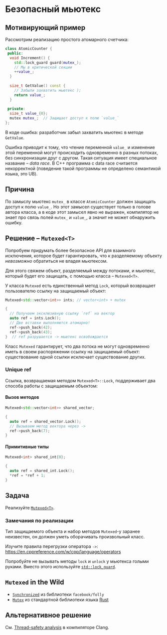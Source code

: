 # Безопасный мьютекс

## Мотивирующий пример

Рассмотрим реализацию простого атомарного счетчика:

```cpp
class AtomicCounter {
 public:
  void Increment() {
    std::lock_guard guard(mutex_);
    // Мы в критической секции
    ++value_;
  }
  
  size_t GetValue() const {
    // Забыли захватить мьютекс );
    return value_;
  }
  
 private: 
  size_t value_{0};
  mutex mutex_;  // Защищает доступ к полю `value_`
};

```

В коде ошибка: разработчик забыл захватить мьютекс в методе `GetValue`.

Ошибка приводит к тому, что чтение переменной `value_` и изменение этой переменной могут происходить одновременно в разных потоках, без синхронизации друг с другом.
Такая ситуация имеет специальное название – _data race_. 
В С++ программа с data race считается некорректной (поведение такой программы не определено семантикой языка, это UB).

## Причина

По замыслу мьютекс `mutex_` в классе `AtomicCounter` должен защищать доступ к полю `value_`. 
Но этот замысел существует только в голове автора класса, а в коде этот замысел явно не выражен, компилятор не знает про связь полей `mutex_` и `value_`, а значит не может обнаружить ошибку.

## Решение – `Mutexed<T>`

Попробуем придумать более безопасное API для взаимного исключения, которое будет гарантировать, что к разделяемому объекту _невозможно_ обратиться не владея мьютексом.

Для этого свяжем объект, разделяемый между потоками, и мьютекс, который будет его защищать, с помощью класса – `Mutexed<T>`.

У класса `Mutexed` есть единственный метод `Lock`, который возвращает пользователю ссылку на защищаемый объект:

```cpp
Mutexed<std::vector<int>> ints; // vector<int> + mutex

{
  // Получаем эксклюзивную ссылку `ref` на вектор
  auto ref = ints.Lock();
  // Две вставки выполняются атомарно!
  ref->push_back(42);
  ref->push_back(43);
}  // ref разрушается -> мьютекс освобождается
```

Класс `Mutexed` гарантирует, что два потока не могут одновременно иметь в своем распоряжении ссылку на защищаемый объект: существование одной ссылки исключает существование других.

### Unique ref

Ссылка, возвращаемая методом `Mutexed<T>::Lock`, поддерживает два способа работы с защищаемым объектом:

#### Вызов методов

```cpp
Mutexed<std::vector<int>> shared_vector;

{
  auto ref = shared_vector.Lock();
  // Вызываем метод вектора через ->
  ref->push_back(7);
}
```

#### Примитивные типы

```cpp
Mutexed<int> shared_int{0};

{
  auto ref = shared_int.Lock();
  *ref = *ref + 1;
}
```

## Задача

Реализуйте [`Mutexed<T>`](mutexed.hpp).

### Замечания по реализации

Тип защищаемого объекта и набор методов `Mutexed`-у заранее неизвестен, он должен уметь оборачивать произвольный класс.

Изучите правила перегрузки оператора `->`: https://en.cppreference.com/w/cpp/language/operators

Попробуйте не вызывать методы `lock` и `unlock` у мьютекса голыми руками. Вместо этого используйте [`std::lock_guard`](https://en.cppreference.com/w/cpp/thread/lock_guard).

## `Mutexed` in the Wild

- [`Synchronized`](https://github.com/facebook/folly/blob/master/folly/docs/Synchronized.md) из библиотеки `facebook/folly`
- [`Mutex`](https://doc.rust-lang.org/std/sync/struct.Mutex.html) из стандартной библиотеки языка [Rust](https://www.rust-lang.org/)

## Альтернативное решение

См. [Thread-safety analysis](https://clang.llvm.org/docs/ThreadSafetyAnalysis.html) в компиляторе Clang.
